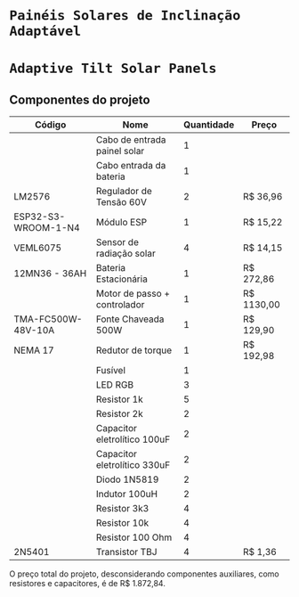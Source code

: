 # `Painéis Solares de Inclinação Adaptável`
# `Adaptive Tilt Solar Panels`

## Componentes do projeto

| Código | Nome | Quantidade | Preço |
|-----| ----- | ------- | ---------- |
||Cabo de entrada painel solar|1|||
||Cabo entrada da bateria|1|||
|LM2576|Regulador de Tensão 60V|2|R$ 36,96||
|ESP32-S3-WROOM-1-N4|Módulo ESP|1|R$ 15,22||
| VEML6075 | Sensor de radiação solar | 4 | R$ 14,15 ||
|12MN36 - 36AH|Bateria Estacionária|1|R$ 272,86||
|| Motor de passo + controlador | 1 | R$ 1130,00 ||
|TMA-FC500W-48V-10A|Fonte Chaveada 500W|1|R$ 129,90||
|NEMA 17| Redutor de torque| 1|R$ 192,98||
||Fusível|1||
||LED RGB|3|||
||Resistor 1k|5|||
||Resistor 2k|2|||
||Capacitor eletrolítico 100uF|2|||
||Capacitor eletrolítico 330uF|2|||
||Diodo 1N5819|2|||
||Indutor 100uH|2|||
||Resistor 3k3|4|||
||Resistor 10k|4|||
||Resistor 100 Ohm|4|||
|2N5401|Transistor TBJ|4|R$ 1,36||

O preço total do projeto, desconsiderando componentes auxiliares, como resistores e capacitores, é de R$ 1.872,84.
